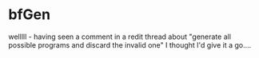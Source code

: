 # bfGen

welllll - having seen a comment in a redit thread about "generate all possible 
programs and discard the invalid one" I thought I'd give it a go....
